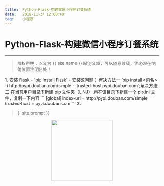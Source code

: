```yaml
---              
title:  Python-Flask-构建微信小程序订餐系统
date:   2018-11-27 12:00:00
tag:    小程序
---
```

# Python-Flask-构建微信小程序订餐系统

***
> 版权声明：本文为 {{ site.name }} 原创文章，可以随意转载，但必须在明确位置注明出处！

<head><link rel="stylesheet" href="../css/rouge.css"></head>
1. 安装 Flask
    - `pip install Flask`
        - 安装源问题： 解决方法一 `pip install <包名> -i http://pypi.douban.com/simple --trusted-host pypi.douban.com`;解决方法二 在当前用户目录下新建 pip 文件夹（LINJ）,再在该目录下新建一个 pip.ini 文件，复制一下内容 
        ```
        [global]
        index-url = http://pypi.douban.com/simple
        trusted-host = pypi.douban.com
        ```
2. 






> {{ site.prompt }}

<div  align="center">
<img src="https://rengui520.github.io/images/wechart.jpg" width = "200" height = "200"/>